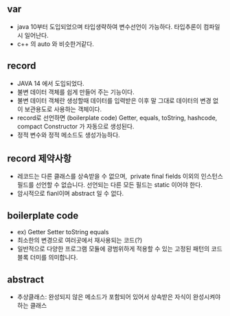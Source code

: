 

## var
- java 10부터 도입되었으며 타입생략하여 변수선언이 가능하다. 타입추론이 컴파일시 일어난다.
- c++ 의 auto 와 비슷한거같다.

## record
- JAVA 14 에서 도입되었다.
- 불변 데이터 객체를 쉽게 만들어 주는 기능이다.
- 불변 데이터 객체란 생성할때 데이터를 입력받은 이후 말 그대로 데이터의 변경 없이 보관용도로 사용하는 객체이다.
- record로 선언하면 (boilerplate code) Getter, equals, toString, hashcode, compact Constructor 가 자동으로 생성된다.
- 정적 변수와 정적 메소드도 생성가능하다.
## record 제약사항
- 레코드는 다른 클래스를 상속받을 수 없으며,  private final fields 이외의 인스턴스 필드를 선언할 수 없습니다.  선언되는 다른 모든 필드는 static 이어야 한다.
- 암시적으로 fianl이며 abstract 일 수 없다.

## boilerplate code
-  ex) Getter Setter toString equals
- 최소한의 변경으로 여러곳에서 재사용되는 코드(?)
- 일반적으로 다양한 프로그램 모듈에 광범위하게 적용할 수 있는 고정된 패턴의 코드 블록 더미를 의미합니다.

## abstract
- 추상클래스: 완성되지 않은 메소드가 포함되어 있어서 상속받은 자식이 완성시켜야 하는 클래스